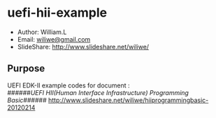 uefi-hii-example
================

* Author: William.L  
* Email: <wiliwe@gmail.com>  
* SlideShare: <http://www.slideshare.net/wiliwe/>  

Purpose
-------
UEFI  EDK-II  example codes for document :  
######_UEFI HII(Human Interface Infrastructure) Programming Basic_######
<http://www.slideshare.net/wiliwe/hiiprogrammingbasic-20120214>  

